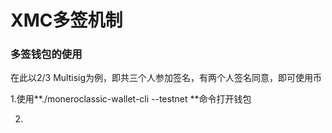 # XMC多签机制

### 多签钱包的使用

在此以2/3 Multisig为例，即共三个人参加签名，有两个人签名同意，即可使用币

1.使用**./moneroclassic-wallet-cli --testnet **命令打开钱包

2.



